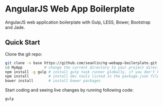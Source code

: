 # AngularJS Web App Boilerplate

AngularJS web application boilerplate with Gulp, LESS, Bower, Bootstrap and Jade.

## Quick Start

Clone the git repo:

```bash
git clone -o base https://github.com/seanlin/ng-webapp-boilerplate.git MyApp
cd MyApp          # change the current directory to your project directory
npm install -g gulp # install gulp task runner globally, if you don't have it installed already
npm install         # install dev tools listed in the package.json file
bower install       # install bower packages 
```

Start coding and seeing live changes by running following code:

```bash
gulp
```
